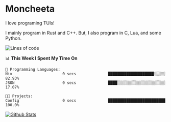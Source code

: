 # Moncheeta

I love programing TUIs!

I mainly program in Rust and C++. But, I also program in C, Lua, and some Python.

<!--START_SECTION:waka-->
![Lines of code](https://img.shields.io/badge/From%20Hello%20World%20I%27ve%20Written-3%20Thousand%20lines%20of%20code-blue)

📊 **This Week I Spent My Time On** 

```text
💬 Programming Languages: 
Nix                      0 secs              ████████████████████░░░░░   82.93% 
JSON                     0 secs              ████░░░░░░░░░░░░░░░░░░░░░   17.07%

🐱‍💻 Projects: 
Config                   0 secs              █████████████████████████   100.0%

```


<!--END_SECTION:waka-->

[![Github Stats](https://github-readme-stats.vercel.app/api?username=Moncheeta&show_icons=true&hide=stars&include_all_commits=true&theme=dracula)](https://github.com/anuraghazra/github-readme-stats)
